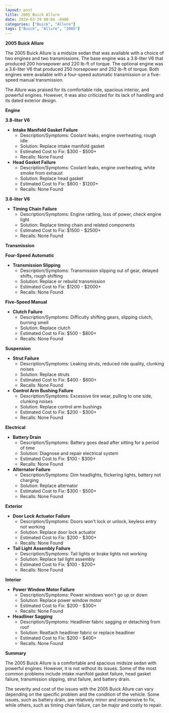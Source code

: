 ```yaml
---
layout: post
title: 2005 Buick Allure
date: 2024-03-29 00:04 -0400
categories: ["Buick", "Allure"]
tags: ["Buick", "Allure", "2005"]
---
```

**2005 Buick Allure** 

The 2005 Buick Allure is a midsize sedan that was available with a choice of two engines and two transmissions. The base engine was a 3.8-liter V6 that produced 200 horsepower and 220 lb-ft of torque. The optional engine was a 3.6-liter V6 that produced 250 horsepower and 252 lb-ft of torque. Both engines were available with a four-speed automatic transmission or a five-speed manual transmission.

The Allure was praised for its comfortable ride, spacious interior, and powerful engines. However, it was also criticized for its lack of handling and its dated exterior design.

**Engine**

**3.8-liter V6**

* **Intake Manifold Gasket Failure**
    * Description/Symptoms: Coolant leaks, engine overheating, rough idle
    * Solution: Replace intake manifold gasket
    * Estimated Cost to Fix: $300 - $500+
    * Recalls: None Found
* **Head Gasket Failure**
    * Description/Symptoms: Coolant leaks, engine overheating, white smoke from exhaust
    * Solution: Replace head gasket
    * Estimated Cost to Fix: $800 - $1200+
    * Recalls: None Found

**3.6-liter V6**

* **Timing Chain Failure**
    * Description/Symptoms: Engine rattling, loss of power, check engine light
    * Solution: Replace timing chain and related components
    * Estimated Cost to Fix: $1500 - $2500+
    * Recalls: None Found

**Transmission**

**Four-Speed Automatic**

* **Transmission Slipping**
    * Description/Symptoms: Transmission slipping out of gear, delayed shifts, rough shifting
    * Solution: Replace or rebuild transmission
    * Estimated Cost to Fix: $1200 - $2000+
    * Recalls: None Found

**Five-Speed Manual**

* **Clutch Failure**
    * Description/Symptoms: Difficulty shifting gears, slipping clutch, burning smell
    * Solution: Replace clutch
    * Estimated Cost to Fix: $500 - $800+
    * Recalls: None Found

**Suspension**

* **Strut Failure**
    * Description/Symptoms: Leaking struts, reduced ride quality, clunking noises
    * Solution: Replace struts
    * Estimated Cost to Fix: $400 - $600+
    * Recalls: None Found
* **Control Arm Bushing Failure**
    * Description/Symptoms: Excessive tire wear, pulling to one side, clunking noises
    * Solution: Replace control arm bushings
    * Estimated Cost to Fix: $200 - $300+
    * Recalls: None Found

**Electrical**

* **Battery Drain**
    * Description/Symptoms: Battery goes dead after sitting for a period of time
    * Solution: Diagnose and repair electrical system
    * Estimated Cost to Fix: $100 - $300+
    * Recalls: None Found
* **Alternator Failure**
    * Description/Symptoms: Dim headlights, flickering lights, battery not charging
    * Solution: Replace alternator
    * Estimated Cost to Fix: $300 - $500+
    * Recalls: None Found

**Exterior**

* **Door Lock Actuator Failure**
    * Description/Symptoms: Doors won't lock or unlock, keyless entry not working
    * Solution: Replace door lock actuator
    * Estimated Cost to Fix: $200 - $300+
    * Recalls: None Found
* **Tail Light Assembly Failure**
    * Description/Symptoms: Tail lights or brake lights not working
    * Solution: Replace tail light assembly
    * Estimated Cost to Fix: $100 - $200+
    * Recalls: None Found

**Interior**

* **Power Window Motor Failure**
    * Description/Symptoms: Power windows won't go up or down
    * Solution: Replace power window motor
    * Estimated Cost to Fix: $200 - $300+
    * Recalls: None Found
* **Headliner Sagging**
    * Description/Symptoms: Headliner fabric sagging or detaching from roof
    * Solution: Reattach headliner fabric or replace headliner
    * Estimated Cost to Fix: $200 - $400+
    * Recalls: None Found

**Summary**

The 2005 Buick Allure is a comfortable and spacious midsize sedan with powerful engines. However, it is not without its issues. Some of the most common problems include intake manifold gasket failure, head gasket failure, transmission slipping, strut failure, and battery drain.

The severity and cost of the issues with the 2005 Buick Allure can vary depending on the specific problem and the condition of the vehicle. Some issues, such as battery drain, are relatively minor and inexpensive to fix, while others, such as timing chain failure, can be major and costly to repair.
